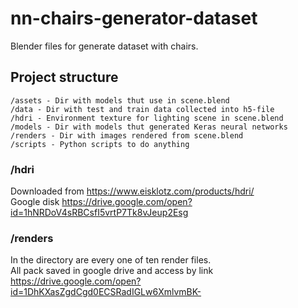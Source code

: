 # nn-chairs-generator-dataset

Blender files for generate dataset with chairs.

## Project structure

```
/assets - Dir with models thut use in scene.blend
/data - Dir with test and train data collected into h5-file
/hdri - Environment texture for lighting scene in scene.blend
/models - Dir with models thut generated Keras neural networks
/renders - Dir with images rendered from scene.blend
/scripts - Python scripts to do anything
```

### /hdri

Downloaded from https://www.eisklotz.com/products/hdri/  
Google disk https://drive.google.com/open?id=1hNRDoV4sRBCsfI5vrtP7Tk8vJeup2Esg


### /renders

In the directory are every one of ten render files.  
All pack saved in google drive and access by link https://drive.google.com/open?id=1DhKXasZgdCgd0ECSRadIGLw6XmlvmBK-
